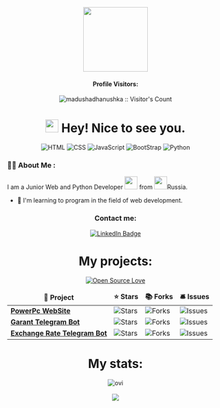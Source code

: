 <!-- BLOG-POST-LIST:START -->

<div id="header" align="center">
  <img src="https://media2.giphy.com/media/v1.Y2lkPTc5MGI3NjExdHEwOWMzMTNjbTB4aDZwYWxxZ2t4MnE1aHFzbzlheXJlaWx4N3ptOCZlcD12MV9pbnRlcm5hbF9naWZfYnlfaWQmY3Q9cw/Zebztgv7jmkoLe1DoY/giphy.gif" width="150"/>
<h4>Profile Visitors:</h4>
<img src="https://profile-counter.glitch.me/{Anterovka}/count.svg" alt="madushadhanushka :: Visitor's Count" />
<h1>
  <img src="https://media.giphy.com/media/hvRJCLFzcasrR4ia7z/giphy.gif" width="30px"/> Hey! Nice to see you.
</h1>

![HTML](https://img.shields.io/badge/Code-HTML-informational?style=flat&logo=html5&color=E34F26)
![CSS](https://img.shields.io/badge/Code-CSS-informational?style=flat&logo=css&color=663399)
![JavaScript](https://img.shields.io/badge/Code-JavaScript-informational?style=flat&logo=javascript&color=F7DF1E)
![BootStrap](https://img.shields.io/badge/Code-BootStrap-informational?style=flat&logo=bootstrap&color=7952B3)
![Python](https://img.shields.io/badge/Code-Python-informational?style=flat&logo=python&color=3776AB)
<br>
</div>

### :woman_technologist: About Me :
I am a Junior Web and Python Developer <img src="https://media.giphy.com/media/WUlplcMpOCEmTGBtBW/giphy.gif" width="30"> from <img src="https://abali.ru/wp-content/uploads/2012/09/russia_heart_icon_640_Abali.ru_.png" width="30px"/>Russia.
- :telescope: I'm learning to program in the field of web development.


<div id="badges" align="center">
<h3>Contact me:</h3>
  <a href="https://t.me/pavel">
    <img src="https://img.shields.io/badge/Telegram-blue?style=for-the-badge&logo=linkedin&logoColor=white" alt="LinkedIn Badge"/>
  </a>
</div>
<div id="main" align="center">
<h1>My projects:</h1>

[![Open Source Love](https://badges.frapsoft.com/os/v3/open-source-200x33.png?v=103)](https://github.com/ellerbrock/open-source-badges/)
<table>
  <thead align="center">
    <tr border: none;>
      <td><b>🎁 Project</b></td>
      <td><b>⭐ Stars</b></td>
      <td><b>📚 Forks</b></td>
      <td><b>🛎 Issues</b></td>
    </tr>
  </thead>

  <tbody>
    <tr>
      <td><a href="https://github.com/Anterovka/PowerPC"><b>PowerPc WebSite</b></a></td>
      <td><img alt="Stars" src="https://img.shields.io/github/stars/Anterovka/PowerPC?style=flat-square&labelColor=343b41"/></td>
      <td><img alt="Forks" src="https://img.shields.io/github/forks/Anterovka/PowerPC?style=flat-square&labelColor=343b41"/></td>
      <td><img alt="Issues" src="https://img.shields.io/github/issues/Anterovka/PowerPC?style=flat-square&labelColor=343b41"/></td>
    </tr>
	  <tr>
      <td><a href="https://github.com/Anterovka/antergarant1"><b>Garant Telegram Bot</b></a></td>
      <td><img alt="Stars" src="https://img.shields.io/github/stars/Anterovka/antergarant1?style=flat-square&labelColor=343b41"/></td>
      <td><img alt="Forks" src="https://img.shields.io/github/forks/Anterovka/antergarant1?style=flat-square&labelColor=343b41"/></td>
      <td><img alt="Issues" src="https://img.shields.io/github/issues/Anterovka/antergarant1?style=flat-square&labelColor=343b41"/></td>
    </tr>
	<tr>
      <td><a href="https://github.com/Anterovka/antergarant1"><b>Exchange Rate Telegram Bot</b></a></td>
      <td><img alt="Stars" src="https://img.shields.io/github/stars/Anterovka/exchange_rate_telegram?style=flat-square&labelColor=343b41"/></td>
      <td><img alt="Forks" src="https://img.shields.io/github/forks/Anterovka/exchange_rate_telegram?style=flat-square&labelColor=343b41"/></td>
      <td><img alt="Issues" src="https://img.shields.io/github/issues/Anterovka/exchange_rate_telegram?style=flat-square&labelColor=343b41"/></td>
    </tr>
  </tbody>
</table>

<h1>My stats:</h1>

<img src="https://github-readme-stats.vercel.app/api/top-langs?username=Anterovka&show_icons=true&locale=en&layout=compact&theme=chartreuse-dark" alt="ovi" />

<br>
<br>

<img src="https://github-profile-trophy.vercel.app/?username=Anterovka&theme=juicyfresh&no-bg=true" />

</div>

<!-- BLOG-POST-LIST:END -->
